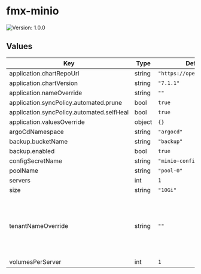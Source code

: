 # fmx-minio

![Version: 1.0.0](https://img.shields.io/badge/Version-1.0.0-informational?style=flat-square)

## Values

| Key | Type | Default | Description |
|-----|------|---------|-------------|
| application.chartRepoUrl | string | `"https://operator.min.io"` |  |
| application.chartVersion | string | `"7.1.1"` |  |
| application.nameOverride | string | `""` |  |
| application.syncPolicy.automated.prune | bool | `true` |  |
| application.syncPolicy.automated.selfHeal | bool | `true` |  |
| application.valuesOverride | object | `{}` |  |
| argoCdNamespace | string | `"argocd"` |  |
| backup.bucketName | string | `"backup"` |  |
| backup.enabled | bool | `true` |  |
| configSecretName | string | `"minio-config"` |  |
| poolName | string | `"pool-0"` |  |
| servers | int | `1` |  |
| size | string | `"10Gi"` |  |
| tenantNameOverride | string | `""` | The name for the MinIO tenant. Defaults to the release's name. |
| volumesPerServer | int | `1` |  |

